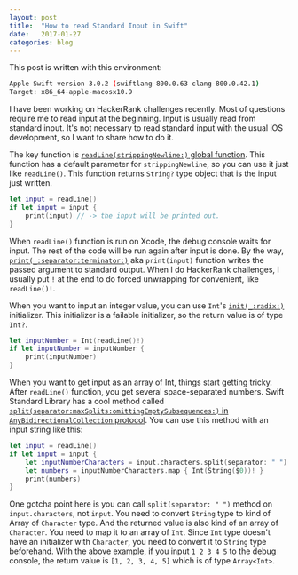 ```yaml
---
layout: post
title:  "How to read Standard Input in Swift"
date:   2017-01-27
categories: blog
---
```


This post is written with this environment:
```bash
Apple Swift version 3.0.2 (swiftlang-800.0.63 clang-800.0.42.1)
Target: x86_64-apple-macosx10.9
```

I have been working on HackerRank challenges recently. Most of questions require me to read input at the beginning. Input is usually read from standard input. It's not necessary to read standard input with the usual iOS development, so I want to share how to do it.

The key function is [`readLine(strippingNewline:)` global function][1]. This function has a default parameter for `strippingNewline`, so you can use it just like `readLine()`. This function returns `String?` type object that is the input just written.

```swift
let input = readLine()
if let input = input {
    print(input) // -> the input will be printed out.
}
```

When `readLine()` function is run on Xcode, the debug console waits for input. The rest of the code will be run again after input is done. By the way, [`print(_:separator:terminator:)`][2] aka `print(input)` function writes the passed argument to standard output. When I do HackerRank challenges, I usually put `!` at the end to do forced unwrapping for convenient, like `readLine()!`.

When you want to input an integer value, you can use `Int`'s [`init(_:radix:)`][3] initializer. This initializer is a failable initializer, so the return value is of type `Int?`.

```swift
let inputNumber = Int(readLine()!)
if let inputNumber = inputNumber {
    print(inputNumber)
}
```

When you want to get input as an array of Int, things start getting tricky. After `readLine()` function, you get several space-separated numbers. Swift Standard Library has a cool method called [`split(separator:maxSplits:omittingEmptySubsequences:)` in `AnyBidirectionalCollection` protocol][4]. You can use this method with an input string like this:

```swift
let input = readLine()
if let input = input {
    let inputNumberCharacters = input.characters.split(separator: " ")
    let numbers = inputNumberCharacters.map { Int(String($0))! }
    print(numbers)
}
```

One gotcha point here is you can call `split(separator: " ")` method on `input.characters`, not `input`. You need to convert `String` type to kind of Array of `Character` type. And the returned value is also kind of an array of `Character`. You need to map it to an array of `Int`. Since `Int` type doesn't have an initializer with `Character`, you need to convert it to `String` type beforehand. With the above example, if you input `1 2 3 4 5` to the debug console, the return value is `[1, 2, 3, 4, 5]` which is of type `Array<Int>`.

[1]: https://developer.apple.com/reference/swift/1641199-readline
[2]: https://developer.apple.com/reference/swift/1541053-print
[3]: https://developer.apple.com/reference/swift/int/1540747-init
[4]: https://developer.apple.com/reference/swift/anybidirectionalcollection/1689005-split
